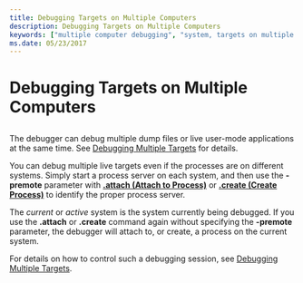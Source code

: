 ```yaml
---
title: Debugging Targets on Multiple Computers
description: Debugging Targets on Multiple Computers
keywords: ["multiple computer debugging", "system, targets on multiple computers", "remote debugging, multiple computers"]
ms.date: 05/23/2017
---
```


# Debugging Targets on Multiple Computers


## <span id="ddk_debugging_targets_on_multiple_computers_dbg"></span><span id="DDK_DEBUGGING_TARGETS_ON_MULTIPLE_COMPUTERS_DBG"></span>


The debugger can debug multiple dump files or live user-mode applications at the same time. See [Debugging Multiple Targets](debugging-multiple-targets.md) for details.

You can debug multiple live targets even if the processes are on different systems. Simply start a process server on each system, and then use the **-premote** parameter with [**.attach (Attach to Process)**](../debuggercmds/-attach--attach-to-process-.md) or [**.create (Create Process)**](../debuggercmds/-create--create-process-.md) to identify the proper process server.

The *current* or *active* system is the system currently being debugged. If you use the **.attach** or **.create** command again without specifying the **-premote** parameter, the debugger will attach to, or create, a process on the current system.

For details on how to control such a debugging session, see [Debugging Multiple Targets](debugging-multiple-targets.md).

 

 






